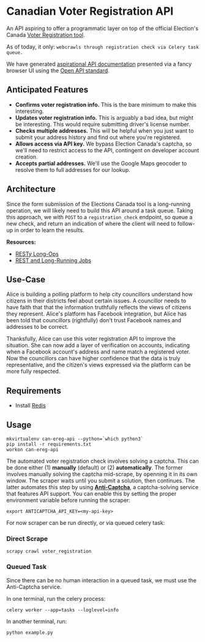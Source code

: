 # Canadian Voter Registration API

An API aspiring to offer a programmatic layer on top of the official
Election's Canada [Voter Registration tool](https://ereg.elections.ca/).

As of today, it only: `webcrawls through registration check via Celery task queue.`

We have generated [aspirational API
documentation](http://petstore.swagger.io/?url=https://raw.githubusercontent.com/patcon/can-ereg-api/master/spec/swagger.json)
presented via a fancy browser UI using the [Open API
standard](https://www.openapis.org/).

## Anticipated Features

* **Confirms voter registration info.** This is the bare minimum to make
  this interesting.
* **Updates voter registration info.** This is arguably a bad idea, but might
  be interesting. This would require submitting driver's license number.
* **Checks multiple addresses.** This will be helpful when you just want to
  submit your address history and find out where you're registered.
* **Allows access via API key.** We bypass Election Canada's captcha, so we'll
  need to restrict access to the API, contingent on developer account creation.
* **Accepts partial addresses.** We'll use the Google Maps geocoder to
  resolve them to full addresses for our lookup.

## Architecture

Since the form submission of the Elections Canada tool is a long-running
operation, we will likely need to build this API around a task queue.
Taking this approach, we with `POST` to a `registration_check` endpoint,
so queue a new check, and return an indication of where the client will
need to follow-up in order to learn the results.

**Resources:**

* [RESTy Long-Ops](http://billhiggins.us/blog/2011/04/27/resty-long-ops/)
* [REST and Long-Running Jobs](http://farazdagi.com/blog/2014/rest-long-running-jobs/)

## Use-Case

Alice is building a polling platform to help city councillors understand
how citizens in their districts feel about certain issues. A councillor
needs to have faith that that the information truthfully reflects the
views of citizens they represent. Alice's platform has Facebook
integration, but Alice has been told that councillors (rightfully) don't
trust Facebook names and addresses to be correct.

Thanksfully, Alice can use this voter registration API to improve the
situation. She can now add a layer of verification on accounts,
indicating when a Facebook account's address and name match a registered
voter. Now the councillors can have higher confidence that the data is
truly representative, and the citizen's views expressed via the platform
can be more fully respected.

## Requirements

* Install [Redis](http://redis.io/topics/quickstart)

## Usage

    mkvirtualenv can-ereg-api --python=`which python3`
    pip install -r requirements.txt
    workon can-ereg-api

The automated voter registration check involves solving a captcha. This
can be done either (1) **manually** (default) or (2) **automatically**.
The former involves manually solving the captcha mid-scrape, by openning
it in its own window. The scraper waits until you submit a solution,
then continues. The latter automates this step by using
**[Anti-Captcha](https://anti-captcha.com)**, a captcha-solving service
that features API support. You can enable this by setting the
proper environment variable before running the scraper:

    export ANTICAPTCHA_API_KEY=<my-api-key>

For now scraper can be run directly, or via queued celery task:

### Direct Scrape

    scrapy crawl voter_registration

### Queued Task

Since there can be no human interaction in a queued task, we must use
the Anti-Captcha service.

In one terminal, run the celery process:

    celery worker --app=tasks --loglevel=info

In another terminal, run:

    python example.py
